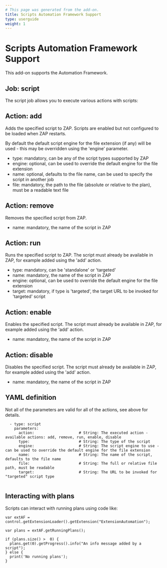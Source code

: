 ```yaml
---
# This page was generated from the add-on.
title: Scripts Automation Framework Support
type: userguide
weight: 1
---
```


# Scripts Automation Framework Support

This add-on supports the Automation Framework.

## Job: script

The script job allows you to execute various actions with scripts:

## Action: add

Adds the specified script to ZAP. Scripts are enabled but not configured to be loaded when ZAP restarts.   

By default the default script engine for the file extension (if any) will be used - this may be overridden using the 'engine' parameter.

* type: mandatory, can be any of the script types supported by ZAP
* engine: optional, can be used to override the default engine for the file extension
* name: optional, defaults to the file name, can be used to specify the script in another job
* file: mandatory, the path to the file (absolute or relative to the plan), must be a readable text file

## Action: remove

Removes the specified script from ZAP.

* name: mandatory, the name of the script in ZAP

## Action: run

Runs the specified script to ZAP. The script must already be available in ZAP, for example added using the 'add' action.

* type: mandatory, can be 'standalone' or 'targeted'
* name: mandatory, the name of the script in ZAP
* engine: optional, can be used to override the default engine for the file extension
* target: mandatory, if type is 'targeted', the target URL to be invoked for 'targeted' script

## Action: enable

Enables the specified script. The script must already be available in ZAP, for example added using the 'add' action.

* name: mandatory, the name of the script in ZAP

## Action: disable

Disables the specified script. The script must already be available in ZAP, for example added using the 'add' action.

* name: mandatory, the name of the script in ZAP

## YAML definition

Not all of the parameters are valid for all of the actions, see above for details.

```
  - type: script
    parameters:
      action:                    # String: The executed action - available actions: add, remove, run, enable, disable
      type:                      # String: The type of the script
      engine:                    # String: The script engine to use - can be used to override the default engine for the file extension
      name:                      # String: The name of the script, defaults to the file name
      file:                      # String: The full or relative file path, must be readable
      target:                    # String: The URL to be invoked for "targeted" script type
	
```

## Interacting with plans

Scripts can interact with running plans using code like:


    var extAF = control.getExtensionLoader().getExtension("ExtensionAutomation");

    var plans = extAF.getRunningPlans();

    if (plans.size() >  0) {
      plans.get(0).getProgress().info("An info message added by a script");
    } else {
      print('No running plans');
    }
